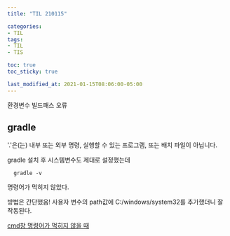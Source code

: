 ```yaml
---
title: "TIL 210115"

categories:
- TIL
tags:
- TIL
- TIS

toc: true
toc_sticky: true

last_modified_at: 2021-01-15T08:06:00-05:00
---
```

환경변수 빌드패스 오류

## gradle

'.'은(는) 내부 또는 외부 명령, 실행할 수 있는 프로그램, 또는
배치 파일이 아닙니다.

gradle 설치 후 시스템변수도 제대로 설정했는데 

      gradle -v
      
명령어가 먹히지 않았다.

방법은 간단했음! 사용자 변수의 path값에 C:/windows/system32를 추가했더니 잘 작동된다.

[cmd창 명령어가 먹히지 않을 때](https://kwonsaw.tistory.com/146)
